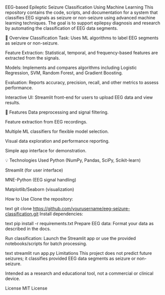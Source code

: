 EEG-based Epileptic Seizure Classification Using Machine Learning
This repository contains the code, scripts, and documentation for a system that classifies EEG signals as seizure or non-seizure using advanced machine learning techniques. The goal is to support epilepsy diagnosis and research by automating the classification of EEG data segments.

🧠 Overview
Classification Task: Uses ML algorithms to label EEG segments as seizure or non-seizure.

Feature Extraction: Statistical, temporal, and frequency-based features are extracted from the signals.

Models: Implements and compares algorithms including Logistic Regression, SVM, Random Forest, and Gradient Boosting.

Evaluation: Reports accuracy, precision, recall, and other metrics to assess performance.

Interactive UI: Streamlit front-end for users to upload EEG data and view results.

🚀 Features
Data preprocessing and signal filtering.

Feature extraction from EEG recordings.

Multiple ML classifiers for flexible model selection.

Visual data exploration and performance reporting.

Simple app interface for demonstration.

💡 Technologies Used
Python (NumPy, Pandas, SciPy, Scikit-learn)

Streamlit (for user interface)

MNE-Python (EEG signal handling)

Matplotlib/Seaborn (visualization)

How to Use
Clone the repository:

text
git clone https://github.com/yourusername/eeg-seizure-classification.git
Install dependencies:

text
pip install -r requirements.txt
Prepare EEG data: Format your data as described in the docs.

Run classification: Launch the Streamlit app or use the provided notebooks/scripts for batch processing.

text
streamlit run app.py
Limitations
This project does not predict future seizures; it classifies provided EEG data segments as seizure or non-seizure.

Intended as a research and educational tool, not a commercial or clinical device.

License
MIT License
